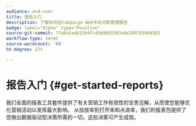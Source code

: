 ```yaml
---
audience: end-user
title: 报告入门
description: 了解如何在Campaign Web中访问和管理报告
badge: label="Alpha" type="Positive"
source-git-commit: 7fa6a5adb22b4fc4569b93383a8e269703944582
workflow-type: tm+mt
source-wordcount: '69'
ht-degree: 17%

---
```


# 报告入门 {#get-started-reports}

我们全面的报表工具套件提供了有关营销工作有效性的宝贵见解，从而使您能够优化营销活动以发挥最大影响。 从投放率到打开率和点进率，我们的报表包提供了您做出数据驱动型决策所需的一切，这些决策可产生成效&#x200B;。
